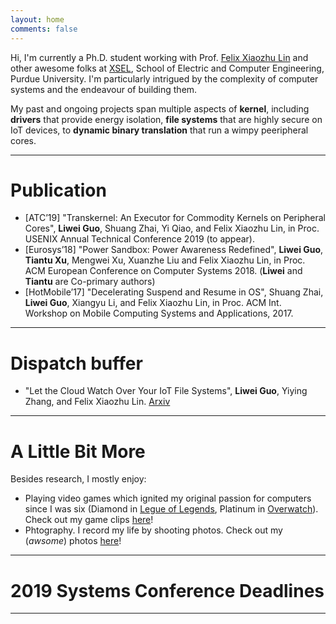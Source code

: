 ```yaml
---
layout: home
comments: false
---
```


Hi, I'm currently a Ph.D. student working with Prof. [Felix Xiaozhu Lin](https://engineering.purdue.edu/~xzl/) and other awesome folks at [XSEL](http://xsel.rocks), School of Electric and Computer Engineering, Purdue University. 
I'm particularly intrigued by the complexity of computer systems and the endeavour of building them. 

My past and ongoing projects span multiple aspects of **kernel**, including **drivers** that provide energy isolation, **file systems** that are highly secure on IoT devices, to **dynamic binary translation** that run a wimpy peeripheral cores. 

---

# Publication
*	[ATC’19] "Transkernel: An Executor for Commodity Kernels on Peripheral Cores", **Liwei Guo**, Shuang Zhai, Yi Qiao, and Felix Xiaozhu Lin, in Proc. USENIX Annual Technical Conference 2019 (to appear). 
*	[Eurosys’18] "Power Sandbox: Power Awareness Redefined", **Liwei Guo**, **Tiantu Xu**, Mengwei Xu, Xuanzhe Liu and Felix Xiaozhu Lin, in Proc. ACM European Conference on Computer Systems 2018. (**Liwei** and **Tiantu** are Co-primary authors)
*	[HotMobile’17] "Decelerating Suspend and Resume in OS", Shuang Zhai, **Liwei Guo**, Xiangyu Li, and Felix Xiaozhu Lin, in Proc. ACM Int. Workshop on Mobile Computing Systems and Applications, 2017.

---

# Dispatch buffer
* "Let the Cloud Watch Over Your IoT File Systems", **Liwei Guo**, Yiying Zhang, and Felix Xiaozhu Lin. [Arxiv](https://arxiv.org/abs/1902.06327)

---

# A Little Bit More
Besides research, I mostly enjoy: 
*	Playing video games which ignited my original passion for computers since I was six
(Diamond in [Legue of Legends](), Platinum in [Overwatch]()).
Check out my game clips [here](placeholder)!
*	Phtography. I record my life by shooting photos. Check out my (*awsome*) photos [here](gallery/photos)!

---

# 2019 Systems Conference Deadlines
<div id="visualization"></div>

---





